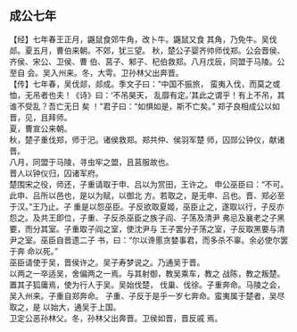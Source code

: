 ## 成公七年

【经】七年春王正月，鼷鼠食郊牛角，改卜牛。鼷鼠又食
其角，乃免牛。吴伐郯。夏五月，曹伯来朝。不郊，犹三望。
秋，楚公子婴齐帅师伐郑。公会晋侯、齐侯、宋公、卫侯、曹
伯、莒子、邾子、杞伯救郑。八月戊辰，同盟于马陵。公至自
会。吴入州来。冬，大雩。卫孙林父出奔晋。  
【传】七年春，吴伐郯，郯成。季文子曰：“中国不振旅，
蛮夷入伐，而莫之或恤，无吊者也夫！《诗》曰：‘不吊昊天，
乱靡有定。’其此之谓乎！有上不吊，其谁不受乱？吾亡无日
矣 ！”君子曰：“如惧如是，斯不亡矣。”
郑子良相成公以如晋，见，且拜师。  
夏，曹宣公来朝。  
秋，楚子重伐郑，师于汜。诸侯救郑。郑共仲、侯羽军楚
师，囚郧公钟仪，献诸晋。  
八月，同盟于马陵，寻虫牢之盟，且莒服故也。  
晋人以钟仪归，囚诸军府。  
楚围宋之役，师还，子重请取于申、吕以为赏田，王许之。
申公巫臣曰：“不可。此申、吕所以邑也，是以为赋，以御北
方。若取之，是无申、吕也。晋、郑必至于汉。”王乃止。子
重是以怨巫臣。子反欲取夏姬，巫臣止之，遂取以行，子反亦
怨之。及共王即位，子重、子反杀巫臣之族子阎、子荡及清尹
弗忌及襄老之子黑要，而分其室。子重取子阎之室，使沈尹与
王子罢分子荡之室，子反取黑要与清尹之室。巫臣自晋遗二子
书，曰：“尔以谗慝贪婪事君，而多杀不辜。余必使尔罢于奔
命以死。”  
巫臣请使于吴，晋侯许之。吴子寿梦说之。乃通吴于晋。  
以两之一卒适吴，舍偏两之一焉。与其射御，教吴乘车，教之
战陈，教之叛楚。置其子狐庸焉，使为行人于吴。吴始伐楚，
伐巢、伐徐。子重奔命。马陵之会，吴入州来。子重自郑奔命。
子重、子反于是乎一岁七奔命。蛮夷属于楚者，吴尽取之，是
以始大，通吴于上国。  
卫定公恶孙林父。冬，孙林父出奔晋。卫侯如晋，晋反戚
焉。  

